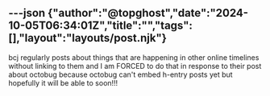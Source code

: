 ---json
{"author":"@topghost","date":"2024-10-05T06:34:01Z","title":"","tags":[],"layout":"layouts/post.njk"}
---
bcj regularly posts about things that are happening in other online timelines without linking to them and I am FORCED to do that in response to their post about octobug because octobug can&#x27;t embed h-entry posts yet but hopefully it will be able to soon!!!
